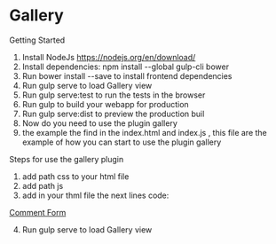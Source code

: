 # Gallery
Getting Started

1. Install NodeJs https://nodejs.org/en/download/
2. Install dependencies: npm install --global gulp-cli bower
3. Run bower install --save <package> to install frontend dependencies
4. Run gulp serve to load Gallery view
5. Run gulp serve:test to run the tests in the browser
6. Run gulp to build your webapp for production
7. Run gulp serve:dist to preview the production buil
8. Now do you need to use the plugin gallery
9. the example the find in the index.html and index.js ,
this file are the example of how you can start to use the plugin gallery

Steps for use the gallery plugin

1. add path css <link rel="stylesheet" href="source/gallery.css"> to your html file
2. add path js <script src="source/gallery.js"></script>
3. add in your thml file the next lines code:

<!-- begin wwww.htmlcommentbox.com -->
 <div id="HCB_comment_box"><a href="http://www.htmlcommentbox.com">Comment Form</a> 
 <div class="container">
    <div id="gallery" class="row">
    </div>
    <div id="overlay">
    </div>
</div></div>
 <link rel="stylesheet" type="text/css" href="//www.htmlcommentbox.com/static/skins/bootstrap/twitter-bootstrap.css?v=0" />
 <script type="text/javascript" id="hcb"> /*<!--*/ if(!window.hcb_user){hcb_user={};} (function(){var s=document.createElement("script"), l=hcb_user.PAGE || (""+window.location).replace(/'/g,"%27"), h="//www.htmlcommentbox.com";s.setAttribute("type","text/javascript");s.setAttribute("src", h+"/jread?page="+encodeURIComponent(l).replace("+","%2B")+"&opts=16862&num=10&ts=1456361442519");if (typeof s!="undefined") document.getElementsByTagName("head")[0].appendChild(s);})(); /*-->*/ </script>
<!-- end www.htmlcommentbox.com -->

4. Run gulp serve to load Gallery view